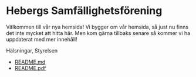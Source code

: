 # Hebergs Samfällighetsförening

Välkommen till vår nya hemsida!
Vi bygger om vår hemsida, så just nu finns det inte mycket att hitta här.
Men kom gärna tillbaks senare så kommer vi ha uppdaterat med mer innehåll!

Hälsningar,
Styrelsen

- [README.md](README.md)
- [README.pdf](README.pdf)
